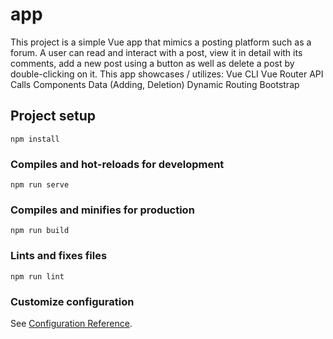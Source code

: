 # app
This project is a simple Vue app that mimics a posting platform such as a forum. A user can read and interact with a post, view it in detail with its comments, add a new post using a button as well as delete a post by double-clicking on it.  This app showcases / utilizes:
Vue CLI
Vue Router
API Calls
Components
Data (Adding, Deletion)
Dynamic Routing
Bootstrap


## Project setup
```
npm install
```

### Compiles and hot-reloads for development
```
npm run serve
```

### Compiles and minifies for production
```
npm run build
```

### Lints and fixes files
```
npm run lint
```

### Customize configuration
See [Configuration Reference](https://cli.vuejs.org/config/).
